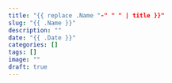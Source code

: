 ```yaml
---
title: "{{ replace .Name "-" " " | title }}"
slug: "{{ .Name }}"
description: ""
date: "{{ .Date }}"
categories: []
tags: []
image: ""
draft: true
---
```

